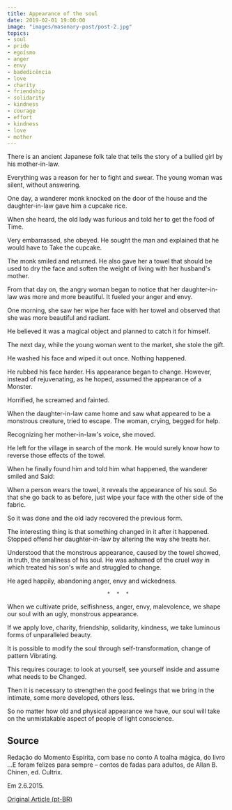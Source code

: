 ```yaml
---
title: Appearance of the soul
date: 2019-02-01 19:00:00
image: "images/masonary-post/post-2.jpg"
topics: 
- soul
- pride
- egoísmo
- anger
- envy
- badedicência
- love
- charity
- friendship
- solidarity
- kindness
- courage
- effort
- kindness
- love
- mother
---
```


There is an ancient Japanese folk tale that tells the story of a bullied girl
by his mother-in-law.

Everything was a reason for her to fight and swear. The young woman was silent, without answering.

One day, a wanderer monk knocked on the door of the house and the daughter-in-law gave him a cupcake
rice.

When she heard, the old lady was furious and told her to get the food of
Time.

Very embarrassed, she obeyed. He sought the man and explained that he would have to
Take the cupcake.

The monk smiled and returned. He also gave her a towel that should be used
to dry the face and soften the weight of living with her husband's mother.

From that day on, the angry woman began to notice that her daughter-in-law was
more and more beautiful. It fueled your anger and envy.

One morning, she saw her wipe her face with her towel and observed that she was more
beautiful and radiant.

He believed it was a magical object and planned to catch it for himself.

The next day, while the young woman went to the market, she stole the gift.

He washed his face and wiped it out once. Nothing happened.

He rubbed his face harder. His appearance began to change.
However, instead of rejuvenating, as he hoped, assumed the appearance of a
Monster.

Horrified, he screamed and fainted.

When the daughter-in-law came home and saw what appeared to be a monstrous creature,
tried to escape. The woman, crying, begged for help.

Recognizing her mother-in-law's voice, she moved.

He left for the village in search of the monk. He would surely know how to reverse
those effects of the towel.

When he finally found him and told him what happened, the wanderer smiled and
Said:

When a person wears the towel, it reveals the appearance of his soul. So that she
go back to as before, just wipe your face with the other side of the fabric.

So it was done and the old lady recovered the previous form.

The interesting thing is that something changed in it after it happened. Stopped
offend her daughter-in-law by altering the way she treats her.

Understood that the monstrous appearance, caused by the towel showed, in
truth, the smallness of his soul. He was ashamed of the cruel way in which
treated his son's wife and struggled to change.

He aged happily, abandoning anger, envy and wickedness.

                                    *  *  *

When we cultivate pride, selfishness, anger, envy, malevolence,
we shape our soul with an ugly, monstrous appearance.

If we apply love, charity, friendship, solidarity, kindness,
we take luminous forms of unparalleled beauty.

It is possible to modify the soul through self-transformation, change of pattern
Vibrating.

This requires courage: to look at yourself, see yourself inside and assume what needs to be
Changed.

Then it is necessary to strengthen the good feelings that we bring in the intimate,
some more developed, others less.

So no matter how old and physical appearance we have, our soul
will take on the unmistakable aspect of people of light conscience.



## Source
Redação do Momento Espírita, com base no conto
A toalha mágica, do livro ...E foram felizes para sempre –
contos de fadas para adultos, de Allan B. Chinen,
ed. Cultrix.

Em 2.6.2015.

[Original Article (pt-BR)](http://www.momento.com.br/pt/ler_texto.php?id=4482)


